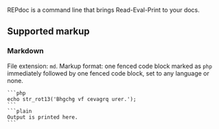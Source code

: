 REPdoc is a command line that brings Read-Eval-Print to your docs.

## Supported markup

### Markdown

File extension: `md`.
Markup format: one fenced code block marked as `php` immediately followed by one fenced code block, set to any language or none.

~~~
```php
echo str_rot13('Bhgchg vf cevagrq urer.');
```
```plain
Output is printed here.
```
~~~
